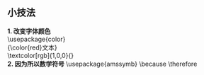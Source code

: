## 小技法
  **1. 改变字体颜色**  
   \usepackage{color}  
   {\color{red}文本}  
   \textcolor[rgb]{1,0,0}{}  
  **2. 因为所以数学符号**
  \usepackage{amssymb}
  \because
  \therefore
